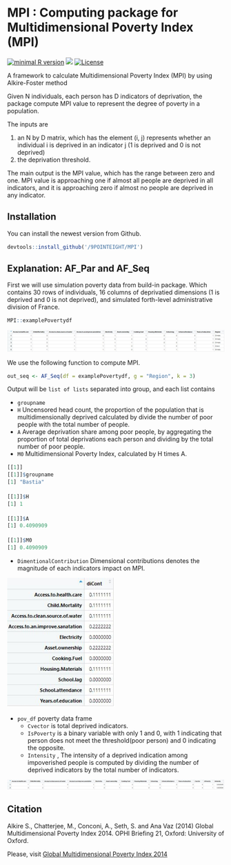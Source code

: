 MPI : Computing package for Multidimensional Poverty Index (MPI)
==========================================================
[![minimal R version](https://img.shields.io/badge/R%3E%3D-3.5.0-6666ff.svg)](https://cran.r-project.org/)
[![](https://img.shields.io/badge/doi-10.35648%2F20.500.12413%2F11781%2Fii039-yellow)](https://opendocs.ids.ac.uk/opendocs/handle/20.500.12413/11821)
[![License](https://img.shields.io/badge/License-MIT-orange.svg)](https://spdx.org/licenses/MIT.html)

A framework to calculate Multidimensional Poverty Index (MPI)
by using Alkire-Foster method

Given N individuals, each person has D indicators of deprivation, the package compute MPI value to represent the degree of poverty in a population. 

The inputs are 
1) an N by D matrix, which has the element (i, j) represents whether an individual i is deprived in an indicator j (1 is deprived and 0 is not deprived)
2) the deprivation threshold.  

The main output is the MPI value, which has the range between zero and one. MPI value is approaching one if almost all people are deprived in all indicators, and it is approaching zero if almost no people are deprived in any indicator. 


Installation
----------------------------------------------------------------------------------
You can install the newest version from Github.
```r
devtools::install_github('/9POINTEIGHT/MPI')
``` 


Explanation: AF_Par and AF_Seq
----------------------------------------------------------------------------------
First we will use simulation poverty data from build-in package. Which contains 30 rows of individuals, 16 columns of deprivatied dimensions (1 is deprived and 0 is not deprived), and simulated forth-level administrative division of France.
```r
MPI::examplePovertydf
```

<img src="https://github.com/9POINTEIGHT/MPI/blob/master/man/FIG/examplePovertydf.JPG?raw=true">

We use the following function to compute MPI.
```r
out_seq <- AF_Seq(df = examplePovertydf, g = "Region", k = 3)
```
Output will be `list of lists` separated into group, and each list contains
* `groupname` 
* `H`  Uncensored head count, the proportion of the population that is multidimensionally deprived calculated by divide the number of poor people with the total number of people.
* `A` Average deprivation share among poor people, by aggregating the proportion of total deprivations each person and dividing by the total number of poor people.
* `M0` Multidimensional Poverty Index, calculated by H times A.

``` r
[[1]]
[[1]]$groupname
[1] "Bastia"

[[1]]$H
[1] 1

[[1]]$A
[1] 0.4090909

[[1]]$M0
[1] 0.4090909
```

* `DimentionalContribution` Dimensional contributions denotes the magnitude of each indicators impact on MPI.

<img src="https://github.com/9POINTEIGHT/MPI/blob/master/man/FIG/DimentionalContribution.JPG?raw=true" width="250">

* `pov_df` poverty data frame 
  * `Cvector` is total deprived indicators.
  * `IsPoverty` is a binary variable with only 1 and 0, with 1 indicating that person does not meet the threshold(poor person) and 0 indicating the opposite.
  * `Intensity` , The intensity of a deprived indication among impoverished people is computed by dividing the number of deprived indicators by the total number of indicators.

<img src="https://github.com/9POINTEIGHT/MPI/blob/master/man/FIG/pov_df.JPG?raw=true" width="1500">

Citation
----------------------------------------------------------------------------------
Alkire S., Chatterjee, M., Conconi, A., Seth, S. and Ana Vaz (2014) Global Multidimensional Poverty Index 2014. OPHI Briefing 21, Oxford: University of Oxford. 

Please, visit <a href="https://opendocs.ids.ac.uk/opendocs/handle/20.500.12413/11821">Global Multidimensional Poverty Index 2014</a>
